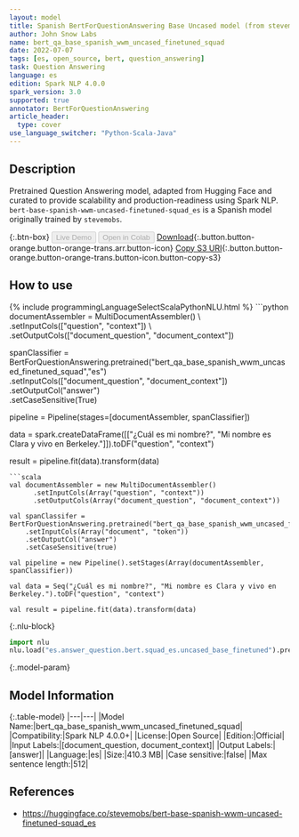 ```yaml
---
layout: model
title: Spanish BertForQuestionAnswering Base Uncased model (from stevemobs)
author: John Snow Labs
name: bert_qa_base_spanish_wwm_uncased_finetuned_squad
date: 2022-07-07
tags: [es, open_source, bert, question_answering]
task: Question Answering
language: es
edition: Spark NLP 4.0.0
spark_version: 3.0
supported: true
annotator: BertForQuestionAnswering
article_header:
  type: cover
use_language_switcher: "Python-Scala-Java"
---
```


## Description

Pretrained Question Answering model, adapted from Hugging Face and curated to provide scalability and production-readiness using Spark NLP. `bert-base-spanish-wwm-uncased-finetuned-squad_es` is a Spanish model originally trained by `stevemobs`.

{:.btn-box}
<button class="button button-orange" disabled>Live Demo</button>
<button class="button button-orange" disabled>Open in Colab</button>
[Download](https://s3.amazonaws.com/auxdata.johnsnowlabs.com/public/models/bert_qa_base_spanish_wwm_uncased_finetuned_squad_es_4.0.0_3.0_1657183450072.zip){:.button.button-orange.button-orange-trans.arr.button-icon}
[Copy S3 URI](s3://auxdata.johnsnowlabs.com/public/models/bert_qa_base_spanish_wwm_uncased_finetuned_squad_es_4.0.0_3.0_1657183450072.zip){:.button.button-orange.button-orange-trans.button-icon.button-copy-s3}

## How to use



<div class="tabs-box" markdown="1">
{% include programmingLanguageSelectScalaPythonNLU.html %}
```python
documentAssembler = MultiDocumentAssembler() \
    .setInputCols(["question", "context"]) \
    .setOutputCols(["document_question", "document_context"])

spanClassifier = BertForQuestionAnswering.pretrained("bert_qa_base_spanish_wwm_uncased_finetuned_squad","es") \
    .setInputCols(["document_question", "document_context"]) \
    .setOutputCol("answer")\
    .setCaseSensitive(True)

pipeline = Pipeline(stages=[documentAssembler, spanClassifier])

data = spark.createDataFrame([["¿Cuál es mi nombre?", "Mi nombre es Clara y vivo en Berkeley."]]).toDF("question", "context")

result = pipeline.fit(data).transform(data)
```
```scala
val documentAssembler = new MultiDocumentAssembler()
      .setInputCols(Array("question", "context"))
      .setOutputCols(Array("document_question", "document_context"))

val spanClassifer = BertForQuestionAnswering.pretrained("bert_qa_base_spanish_wwm_uncased_finetuned_squad","es")
    .setInputCols(Array("document", "token"))
    .setOutputCol("answer")
    .setCaseSensitive(true)

val pipeline = new Pipeline().setStages(Array(documentAssembler, spanClassifier))

val data = Seq("¿Cuál es mi nombre?", "Mi nombre es Clara y vivo en Berkeley.").toDF("question", "context")

val result = pipeline.fit(data).transform(data)
```


{:.nlu-block}
```python
import nlu
nlu.load("es.answer_question.bert.squad_es.uncased_base_finetuned").predict("""¿Cuál es mi nombre?", "Mi nombre es Clara y vivo en Berkeley.""")
```

</div>

{:.model-param}
## Model Information

{:.table-model}
|---|---|
|Model Name:|bert_qa_base_spanish_wwm_uncased_finetuned_squad|
|Compatibility:|Spark NLP 4.0.0+|
|License:|Open Source|
|Edition:|Official|
|Input Labels:|[document_question, document_context]|
|Output Labels:|[answer]|
|Language:|es|
|Size:|410.3 MB|
|Case sensitive:|false|
|Max sentence length:|512|

## References

- https://huggingface.co/stevemobs/bert-base-spanish-wwm-uncased-finetuned-squad_es